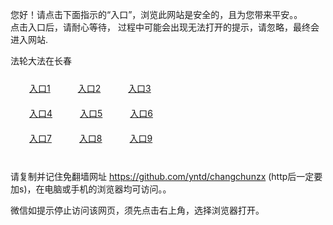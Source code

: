 您好！请点击下面指示的“入口”，浏览此网站是安全的，且为您带来平安。。 <br/>
点击入口后，请耐心等待， 过程中可能会出现无法打开的提示，请忽略，最终会进入网站. </br>

法轮大法在长春<br/>
<div style="padding:10px"><a style="margin:20px" target="_blank" href="https://d19lavgb6mi0zy.cloudfront.net/2Qpsp?bvxlrjmk" id="ccLink1" rel="nofollow">入口1</a> <a target="_blank" style="margin:20px" href="https://d334qs7mal4ixh.cloudfront.net/2Qpsp?ktuqaae" id="ccLink2" rel="nofollow">入口2</a> <a style="margin:20px" target="_blank" href="https://d3lyknlgsbvwt1.cloudfront.net/2Qpsp?rqznzq" id="ccLink3" rel="nofollow">入口3</a></div>

<div style="padding:10px" ><a style="margin:20px" target="_blank" href="https://d19lavgb6mi0zy.cloudfront.net/2Qpsp?bvxlrjmk" id="ccLink4" rel="nofollow">入口4</a> <a style="margin:20px" href="https://d334qs7mal4ixh.cloudfront.net/2Qpsp?ktuqaae" target="_blank" id="ccLink5" rel="nofollow">入口5</a> <a style="margin:20px" href="https://d3lyknlgsbvwt1.cloudfront.net/2Qpsp?rqznzq" target="_blank" id="ccLink6" rel="nofollow">入口6</a></div>

<div style="padding:10px"><a style="margin:20px" target="_blank" href="https://d19lavgb6mi0zy.cloudfront.net/2Qpsp?bvxlrjmk" id="ccLink7" rel="nofollow">入口7</a> <a style="margin:20px" href="https://d334qs7mal4ixh.cloudfront.net/2Qpsp?ktuqaae" target="_blank" id="ccLink8" rel="nofollow">入口8</a> <a style="margin:20px" target="_blank" href="https://d3lyknlgsbvwt1.cloudfront.net/2Qpsp?rqznzq" id="ccLink9" rel="nofollow">入口9</a></div>

<br/>



请复制并记住免翻墙网址 https://github.com/yntd/changchunzx (http后一定要加s)，在电脑或手机的浏览器均可访问。。<br/>

微信如提示停止访问该网页，须先点击右上角，选择浏览器打开。
